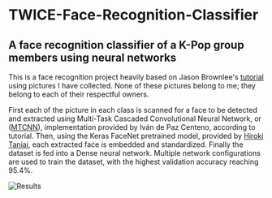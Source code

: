 # TWICE-Face-Recognition-Classifier
## A face recognition classifier of a K-Pop group members using neural networks

This is a face recognition project heavily based on Jason Brownlee's [tutorial](https://machinelearningmastery.com/how-to-develop-a-face-recognition-system-using-facenet-in-keras-and-an-svm-classifier/) using pictures I have collected. None of these pictures belong to me; they belong to each of their respectful owners. 

First each of the picture in each class is scanned for a face to be detected and extracted using Multi-Task Cascaded Convolutional Neural Network, or ([MTCNN](https://github.com/ipazc/mtcnn)), implementation provided by Iván de Paz Centeno, according to tutorial. Then, using the Keras FaceNet pretrained model, provided by [Hiroki Taniai](https://github.com/nyoki-mtl/keras-facenet), each extracted face is embedded and standardized. Finally the dataset is fed into a Dense neural network. Multiple network configurations are used to train the dataset, with the highest validation accuracy reaching 95.4%.

![Results](https://user-images.githubusercontent.com/58354284/144177606-203f9ebb-c9ee-4345-a42e-0ac96071f35a.png)
